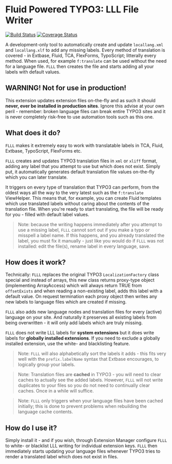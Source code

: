 Fluid Powered TYPO3: LLL File Writer
====================================

[![Build Status](https://img.shields.io/travis/FluidTYPO3/flll.svg?style=flat-square&label=package)](https://travis-ci.org/FluidTYPO3/flll) [![Coverage Status](https://img.shields.io/coveralls/FluidTYPO3/flll/development.svg?style=flat-square)](https://coveralls.io/r/FluidTYPO3/flll)

A development-only tool to automatically create and update `locallang.xml` and `locallang.xlf` to add any missing labels.
Every method of translation is covered - in Extbase, Fluid, TCA, FlexForms, TypoScript; litterally every method. When used, for
example `f:translate` can be used without the need for a language file. `FLLL` then creates the file and starts adding all your
labels with default values.

## WARNING! Not for use in production!

This extension updates extension files on-the-fly and as such it should **never, ever be installed in production sites**. Ignore
this advise at your own peril - remember: broken language files can break entire TYPO3 sites and it is never completely risk-free
to use automation tools such as this one.

## What does it do?

`FLLL` makes it extremely easy to work with translatable labels in TCA, Fluid, Extbase, TypoScript, FlexForms etc.

`FLLL` creates and updates TYPO3 translation files in `xml` or `xliff` format, adding any label that you attempt to use but which
does not exist. Simply put, it automatically generates default translation file values on-the-fly which you can later translate.

It triggers on every type of translation that TYPO3 can perform, from the oldest ways all the way to the very latest such as the
`f:translate` ViewHelper. This means that, for example, you can create Fluid templates which use translated labels without caring
about the contents of the translation file. When you're ready to start translating, the file will be ready for you - filled with
default label values.

> Note: because the writing happens immediately after you attempt to use a missing label, `FLLL` cannot sort out if you make a
> typo or misspell a label name. If this happens, and you already translated the label, you must fix it manually - just like you
> would do if `FLLL` was not installed: edit the file(s), rename label in every language, save.

## How does it work?

Technically: `FLLL` replaces the original TYPO3 `LocalizationFactory` class special and instead of arrays, this new class returns
proxy-type object (implementing ArrayAccess) which will always return TRUE from `offsetExists` and when reading a non-existing
label, adds this label with a default value. On request termination each proxy object then writes any new labels to language files
which are created if missing.

`FLLL` also adds new language nodes and translation files for every (active) language on your site. And naturally it preserves all
existing labels from being overwritten - it will only add labels which are truly missing.

`FLLL` does not write LLL labels for **system extensions** but it does write labels for **globally installed extensions**. If you
need to exclude a globally installed extension, use the white- and blacklisting feature.

> Note: `FLLL` will also alphabetically sort the labels it adds - this fits very well with the `prefix.labelName` syntax that
> Extbase encourages, to logically group your labels.

> Note: Translation files are **cached** in TYPO3 - you will need to clear caches to actually see the added labels. However,
> `FLLL` will not write duplicates to your files so you do not need to continually clear caches. Once in a while will suffice.

> Note: `FLLL` only triggers when your language files have been cached initially; this is done to prevent problems when rebuilding
> the language cache contents.

## How do I use it?

Simply install it - and if you wish, through Extension Manager configure `FLLL` to white- or blacklist LLL writing for individual
extension keys. `FLLL` then immediately starts updating your language files whenever TYPO3 tries to render a translated label
which does not exist in files.
